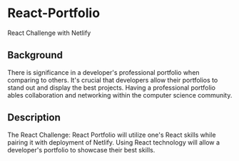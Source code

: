 # React-Portfolio
React Challenge with Netlify

## Background

There is significance in a developer's professional portfolio when comparing to others. It's crucial that developers allow their portfolios to stand out and display the best projects. Having a professional portfolio ables collaboration and networking within the computer science community.

## Description

The React Challenge: React Portfolio will utilize one's React skills while pairing it with deployment of Netlify. Using React technology will allow a developer's portfolio to showcase their best skills.